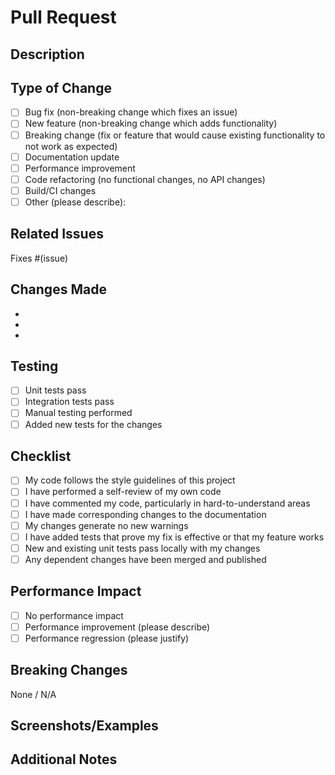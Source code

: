 # Pull Request

## Description

<!-- Provide a brief description of the changes in this PR -->

## Type of Change

<!-- Please delete options that are not relevant. -->

- [ ] Bug fix (non-breaking change which fixes an issue)
- [ ] New feature (non-breaking change which adds functionality)
- [ ] Breaking change (fix or feature that would cause existing functionality to not work as expected)
- [ ] Documentation update
- [ ] Performance improvement
- [ ] Code refactoring (no functional changes, no API changes)
- [ ] Build/CI changes
- [ ] Other (please describe):

## Related Issues

<!-- Link to any related issues -->

Fixes #(issue)

## Changes Made

<!-- Describe the changes made in this PR -->

-
-
-

## Testing

<!-- Describe the tests that you ran to verify your changes -->

- [ ] Unit tests pass
- [ ] Integration tests pass
- [ ] Manual testing performed
- [ ] Added new tests for the changes

## Checklist

<!-- Please check all that apply -->

- [ ] My code follows the style guidelines of this project
- [ ] I have performed a self-review of my own code
- [ ] I have commented my code, particularly in hard-to-understand areas
- [ ] I have made corresponding changes to the documentation
- [ ] My changes generate no new warnings
- [ ] I have added tests that prove my fix is effective or that my feature works
- [ ] New and existing unit tests pass locally with my changes
- [ ] Any dependent changes have been merged and published

## Performance Impact

<!-- If applicable, describe any performance impact -->

- [ ] No performance impact
- [ ] Performance improvement (please describe)
- [ ] Performance regression (please justify)

## Breaking Changes

<!-- If this PR introduces breaking changes, please describe them -->

None / N/A

## Screenshots/Examples

<!-- If applicable, add screenshots or code examples to help explain your changes -->

## Additional Notes

<!-- Add any other notes about this PR here -->
